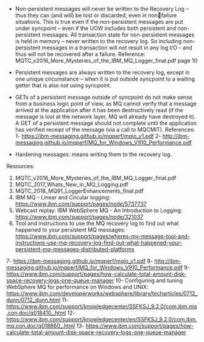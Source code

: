 * Non-persistent messages will never be written to the Recovery Log – thus they can (and will) be lost or discarded, even in nonfailure situations. This is true even if the non-persistent messages are put under syncpoint – even if the UOW includes both persistent and non-persistent messages. All transaction state for non-persistent messages is held in memory – never written to the recovery log. So including non-persistent messages in a transaction will not result in any log I/O – and thus will not be recovered after a failure.
  Reference: MQTC_v2016_More_Mysteries_of_the_IBM_MQ_Logger_final.pdf  page 10
  
* Persistent messages are always written to the recovery log, except in one unique circumstance – when it is put outside syncpoint to a waiting getter that is also not using syncpoint.   

* GETs of a persistent message outside of syncpoint do not make sense from a business logic point of view, as MQ cannot verify that a message arrived at the application after it has been destructively read (if the message is lost at the network layer, MQ will already have destroyed it). A GET of a persistent message should not complete until the application has verified receipt of the message (via a call to MQCMIT).
  References: 
    1- https://ibm-messaging.github.io/mqperf/mqio_v1.pdf
    2- http://ibm-messaging.github.io/mqperf/MQ_for_Windows_V910_Performance.pdf

  
* Hardening messages: means writing them to the recovery log.

Resources:
1. MQTC_v2016_More_Mysteries_of_the_IBM_MQ_Logger_final.pdf
2. MQTC_2017_Whats_New_in_MQ_Logging.pdf
3. MQTC_2018_MQ91_LoggerEnhancements_final.pdf
4. IBM MQ - Linear and Circular logging: https://www.ibm.com/support/pages/node/5737737
5. Webcast replay: IBM WebSphere MQ - An Introduction to Logging: https://www.ibm.com/support/pages/node/321037
6. Tool and instructions to use the MQ recovery log to find out what happened to your persistent MQ messages: https://www.ibm.com/support/pages/wheres-my-message-tool-and-instructions-use-mq-recovery-log-find-out-what-happened-your-persistent-mq-messages-distributed-platforms

7- https://ibm-messaging.github.io/mqperf/mqio_v1.pdf
8- http://ibm-messaging.github.io/mqperf/MQ_for_Windows_V910_Performance.pdf
9- https://www.ibm.com/support/pages/how-calculate-total-amount-disk-space-recovery-logs-one-queue-manager
10- Configuring and tuning WebSphere MQ for performance on Windows and UNIX: https://www.ibm.com/developerworks/websphere/library/techarticles/0712_dunn/0712_dunn.html
11- https://www.ibm.com/support/knowledgecenter/SSFKSJ_9.2.0/com.ibm.mq.con.doc/q018410_.html
12- https://www.ibm.com/support/knowledgecenter/en/SSFKSJ_9.2.0/com.ibm.mq.con.doc/q018860_.html
13- https://www.ibm.com/support/pages/how-calculate-total-amount-disk-space-recovery-logs-one-queue-manager
